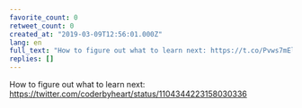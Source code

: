 ```yaml
---
favorite_count: 0
retweet_count: 0
created_at: "2019-03-09T12:56:01.000Z"
lang: en
full_text: "How to figure out what to learn next: https://t.co/Pvws7mEl2A"
replies: []
---
```


How to figure out what to learn next:
<https://twitter.com/coderbyheart/status/1104344223158030336>

